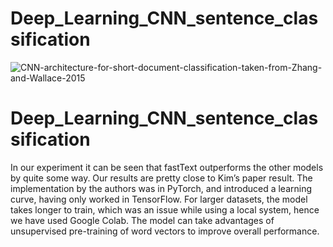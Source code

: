 # Deep_Learning_CNN_sentence_classification
![CNN-architecture-for-short-document-classification-taken-from-Zhang-and-Wallace-2015](https://user-images.githubusercontent.com/76741091/149726304-5fd25b68-1efd-47e9-81e2-1edb5260ed31.png)
# Deep_Learning_CNN_sentence_classification
In our experiment it can be seen that fastText outperforms the other models by quite some way. 
Our results are pretty close to Kim’s paper result.
The implementation by the authors was in PyTorch, and introduced a learning curve, having only worked in TensorFlow. 
For larger datasets, the model takes longer to train, which was an issue while using a local system, hence we have used Google Colab.
The model can take advantages of unsupervised pre-training of word vectors to improve overall performance.
